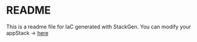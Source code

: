 # README
This is a readme file for IaC generated with StackGen.
You can modify your appStack -> [here](http://main.dev.stackgen.com/appstacks/8b3cb5ec-595d-4247-a717-aa1a1fd18e50)
